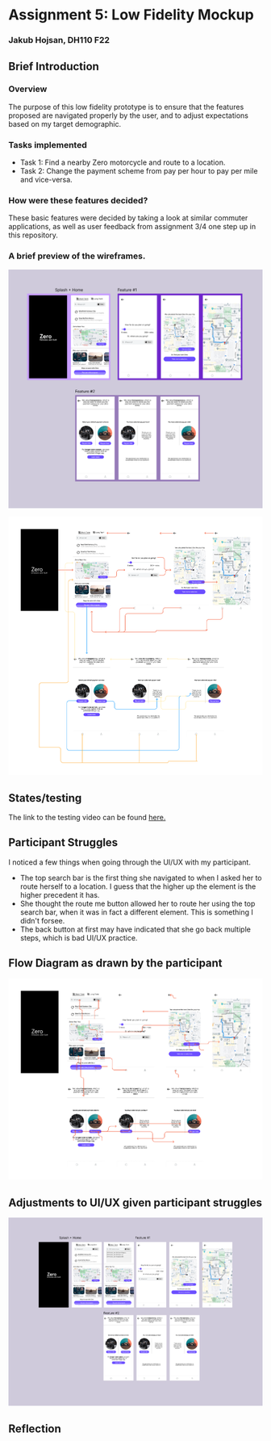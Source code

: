 # Assignment 5: Low Fidelity Mockup

### Jakub Hojsan, DH110 F22

## Brief Introduction

### Overview

The purpose of this low fidelity prototype is to ensure that the features proposed are navigated properly by the user, and to adjust expectations based on my target demographic.

### Tasks implemented

* Task 1: Find a nearby Zero motorcycle and route to a location.
* Task 2: Change the payment scheme from pay per hour to pay per mile and vice-versa.

### How were these features decided?

These basic features were decided by taking a look at similar commuter applications, as well as user feedback from assignment 3/4 one step up in this repository. 

### A brief preview of the wireframes.

![Wirframes](Display2.png)

![Flow](lff2.png)

## States/testing

The link to the testing video can be found [here.](https://drive.google.com/file/d/1ynzOnPgCBs_7u5iXyNS6m_GVWwIsUHxL/view?usp=sharing)

## Participant Struggles

I noticed a few things when going through the UI/UX with my participant.
* The top search bar is the first thing she navigated to when I asked her to route herself to a location. I guess that the higher up the element is the higher precedent it has. 
* She thought the route me button allowed her to route her using the top search bar, when it was in fact a different element. This is something I didn't forsee.
* The back button at first may have indicated that she go back multiple steps, which is bad UI/UX practice.

## Flow Diagram as drawn by the participant

![Lizzy Flow](lizzyFLOW.png)

## Adjustments to UI/UX given participant struggles

![UI Update](displayNew.png)


## Reflection

